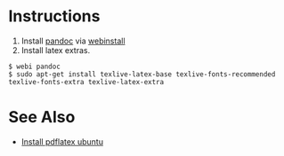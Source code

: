 
# Instructions
1. Install [pandoc](https://pandoc.org/) via [webinstall](https://webinstall.dev/pandoc/)
2. Install latex extras.

```
$ webi pandoc
$ sudo apt-get install texlive-latex-base texlive-fonts-recommended texlive-fonts-extra texlive-latex-extra
```

# See Also
* [Install pdflatex ubuntu](https://gist.github.com/rain1024/98dd5e2c6c8c28f9ea9d?permalink_comment_id=2953816#gistcomment-2953816)
